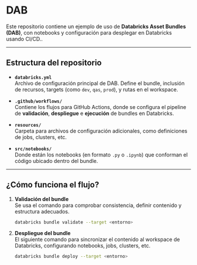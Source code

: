 # DAB
Este repositorio contiene un ejemplo de uso de **Databricks Asset Bundles (DAB)**, con notebooks y configuración para desplegar en Databricks usando CI/CD..

---

##  Estructura del repositorio

- **`databricks.yml`**  
  Archivo de configuración principal de DAB. Define el bundle, inclusión de recursos, targets (como `dev`, `qas`, `prod`), y rutas en el workspace.

- **`.github/workflows/`**  
  Contiene los flujos para GitHub Actions, donde se configura el pipeline de **validación**, **despliegue** e **ejecución** de bundles en Databricks.

- **`resources/`**  
  Carpeta para archivos de configuración adicionales, como definiciones de jobs, clusters, etc.

- **`src/notebooks/`**  
  Donde están los notebooks (en formato `.py` o `.ipynb`) que conforman el código ubicado dentro del bundle.

---

##  ¿Cómo funciona el flujo?

1. **Validación del bundle**  
   Se usa el comando para comprobar consistencia, definir contenido y estructura adecuados.
   ```sh
   databricks bundle validate --target <entorno>

2.	**Despliegue del bundle**  
   El siguiente comando para sincronizar el contenido al workspace de Databricks, configurando notebooks, jobs, clusters, etc.
     ```sh
     databricks bundle deploy --target <entorno>
